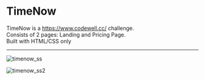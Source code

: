 # TimeNow 

TimeNow is a https://www.codewell.cc/ challenge.  
Consists of 2 pages: Landing and Pricing Page.  
Built with HTML/CSS only
<hr>

![timenow_ss](https://user-images.githubusercontent.com/83810014/152331536-572560d0-b480-472c-8c95-6c7f08a52ce6.PNG)

![timenow_ss2](https://user-images.githubusercontent.com/83810014/152327609-7043cac1-828f-424e-a696-d82c5ab74d42.PNG)
